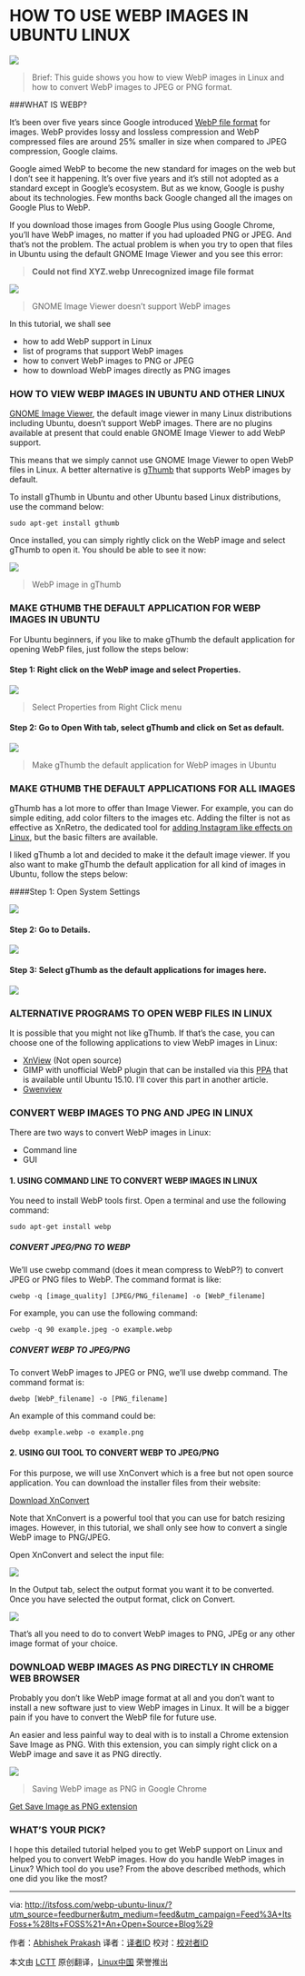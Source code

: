 HOW TO USE WEBP IMAGES IN UBUNTU LINUX
=========================================

![](http://itsfoss.com/wp-content/uploads/2016/05/support-webp-ubuntu-linux.jpg)
>Brief: This guide shows you how to view WebP images in Linux and how to convert WebP images to JPEG or PNG format. 

###WHAT IS WEBP?

It’s been over five years since Google introduced [WebP file format][0] for images. WebP provides lossy and lossless compression and WebP compressed files are around 25% smaller in size when compared to JPEG compression, Google claims.

Google aimed WebP to become the new standard for images on the web but I don’t see it happening. It’s over five years and it’s still not adopted as a standard except in Google’s ecosystem. But as we know, Google is pushy about its technologies. Few months back Google changed all the images on Google Plus to WebP.

If you download those images from Google Plus using Google Chrome, you’ll have WebP images, no matter if you had uploaded PNG or JPEG. And that’s not the problem. The actual problem is when you try to open that files in Ubuntu using the default GNOME Image Viewer and you see this error:

>**Could not find XYZ.webp**
>**Unrecognized image file format**

![](http://itsfoss.com/wp-content/uploads/2016/05/WebP-images-Ubuntu-Linux-1.png)
>GNOME Image Viewer doesn’t support WebP images

In this tutorial, we shall see

- how to add WebP support in Linux
- list of programs that support WebP images
- how to convert WebP images to PNG or JPEG
- how to download WebP images directly as PNG images

### HOW TO VIEW WEBP IMAGES IN UBUNTU AND OTHER LINUX

[GNOME Image Viewer][3], the default image viewer in many Linux distributions including Ubuntu, doesn’t support WebP images. There are no plugins available at present that could enable GNOME Image Viewer to add WebP support.

This means that we simply cannot use GNOME Image Viewer to open WebP files in Linux. A better alternative is [gThumb][4] that supports WebP images by default.

To install gThumb in Ubuntu and other Ubuntu based Linux distributions, use the command below:

```
sudo apt-get install gthumb
```

Once installed, you can simply rightly click on the WebP image and select gThumb to open it. You should be able to see it now:

![](http://itsfoss.com/wp-content/uploads/2016/05/WebP-images-Ubuntu-Linux-2.jpeg)
>WebP image in gThumb

### MAKE GTHUMB THE DEFAULT APPLICATION FOR WEBP IMAGES IN UBUNTU

For Ubuntu beginners, if you like to make gThumb the default application for opening WebP files, just follow the steps below:

#### Step 1: Right click on the WebP image and select Properties.

![](http://itsfoss.com/wp-content/uploads/2016/05/WebP-images-Ubuntu-Linux-3.png)
>Select Properties from Right Click menu

#### Step 2: Go to Open With tab, select gThumb and click on Set as default.

![](http://itsfoss.com/wp-content/uploads/2016/05/WebP-images-Ubuntu-Linux-4.png)
>Make gThumb the default application for WebP images in Ubuntu

### MAKE GTHUMB THE DEFAULT APPLICATIONS FOR ALL IMAGES

gThumb has a lot more to offer than Image Viewer. For example, you can do simple editing, add color filters to the images etc. Adding the filter is not as effective as XnRetro, the dedicated tool for [adding Instagram like effects on Linux][5], but the basic filters are available.

I liked gThumb a lot and decided to make it the default image viewer. If you also want to make gThumb the default application for all kind of images in Ubuntu, follow the steps below:

####Step 1: Open System Settings

![](http://itsfoss.com/wp-content/uploads/2014/04/System_Settings_ubuntu_1404.jpeg)

#### Step 2: Go to Details.

![](http://itsfoss.com/wp-content/uploads/2013/11/System_settings_Ubuntu_1.jpeg)

#### Step 3: Select gThumb as the default applications for images here.

![](http://itsfoss.com/wp-content/uploads/2016/05/WebP-images-Ubuntu-Linux-5.png)

### ALTERNATIVE PROGRAMS TO OPEN WEBP FILES IN LINUX

It is possible that you might not like gThumb. If that’s the case, you can choose one of the following applications to view WebP images in Linux:

- [XnView][6] (Not open source)
- GIMP with unofficial WebP plugin that can be installed via this [PPA][7] that is available until Ubuntu 15.10. I’ll cover this part in another article.
- [Gwenview][8]

### CONVERT WEBP IMAGES TO PNG AND JPEG IN LINUX

There are two ways to convert WebP images in Linux:

- Command line
- GUI

#### 1. USING COMMAND LINE TO CONVERT WEBP IMAGES IN LINUX

You need to install WebP tools first. Open a terminal and use the following command:

```
sudo apt-get install webp
```

##### CONVERT JPEG/PNG TO WEBP

We’ll use cwebp command (does it mean compress to WebP?) to convert JPEG or PNG files to WebP. The command format is like:

```
cwebp -q [image_quality] [JPEG/PNG_filename] -o [WebP_filename]
```

For example, you can use the following command:

```
cwebp -q 90 example.jpeg -o example.webp
```

##### CONVERT WEBP TO JPEG/PNG

To convert WebP images to JPEG or PNG, we’ll use dwebp command. The command format is:

```
dwebp [WebP_filename] -o [PNG_filename]
```

An example of this command could be:

```
dwebp example.webp -o example.png
```

#### 2. USING GUI TOOL TO CONVERT WEBP TO JPEG/PNG

For this purpose, we will use XnConvert which is a free but not open source application. You can download the installer files from their website:

[Download XnConvert][1]

Note that XnConvert is a powerful tool that you can use for batch resizing images. However, in this tutorial, we shall only see how to convert a single WebP image to PNG/JPEG.

Open XnConvert and select the input file:

![](http://itsfoss.com/wp-content/uploads/2016/05/WebP-images-Ubuntu-Linux-6.jpeg)

In the Output tab, select the output format you want it to be converted. Once you have selected the output format, click on Convert.

![](http://itsfoss.com/wp-content/uploads/2016/05/WebP-images-Ubuntu-Linux-7.jpeg)

That’s all you need to do to convert WebP images to PNG, JPEg or any other image format of your choice.

### DOWNLOAD WEBP IMAGES AS PNG DIRECTLY IN CHROME WEB BROWSER

Probably you don’t like WebP image format at all and you don’t want to install a new software just to view WebP images in Linux. It will be a bigger pain if you have to convert the WebP file for future use.

An easier and less painful way to deal with is to install a Chrome extension Save Image as PNG. With this extension, you can simply right click on a WebP image and save it as PNG directly.

![](http://itsfoss.com/wp-content/uploads/2016/05/WebP-images-Ubuntu-Linux-8.png)
>Saving WebP image as PNG in Google Chrome

[Get Save Image as PNG extension][2]

### WHAT’S YOUR PICK?

I hope this detailed tutorial helped you to get WebP support on Linux and helped you to convert WebP images. How do you handle WebP images in Linux? Which tool do you use? From the above described methods, which one did you like the most?


----------------------
via: http://itsfoss.com/webp-ubuntu-linux/?utm_source=feedburner&utm_medium=feed&utm_campaign=Feed%3A+ItsFoss+%28Its+FOSS%21+An+Open+Source+Blog%29 

作者：[Abhishek Prakash][a]
译者：[译者ID](https://github.com/译者ID)
校对：[校对者ID](https://github.com/校对者ID)

本文由 [LCTT](https://github.com/LCTT/TranslateProject) 原创翻译，[Linux中国](https://linux.cn/) 荣誉推出

[a]: http://itsfoss.com/author/abhishek/
[0]: https://developers.google.com/speed/webp/
[1]: http://www.xnview.com/en/xnconvert/#downloads
[2]: https://chrome.google.com/webstore/detail/save-image-as-png/nkokmeaibnajheohncaamjggkanfbphi?utm_source=chrome-ntp-icon
[3]: https://wiki.gnome.org/Apps/EyeOfGnome
[4]: https://wiki.gnome.org/Apps/gthumb
[5]: http://itsfoss.com/add-instagram-effects-xnretro-ubuntu-linux/
[6]: http://www.xnview.com/en/xnviewmp/#downloads
[7]: https://launchpad.net/~george-edison55/+archive/ubuntu/webp
[8]: https://userbase.kde.org/Gwenview
